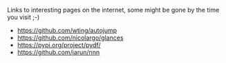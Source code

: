 Links to interesting pages on the internet, some might be gone by the time you visit ;-)

- https://github.com/wting/autojump
- https://github.com/nicolargo/glances
- https://pypi.org/project/pydf/
- https://github.com/jarun/nnn

